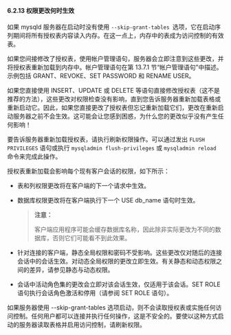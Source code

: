 #### 6.2.13 权限更改何时生效

如果 mysqld 服务器在启动时没有使用 `--skip-grant-tables `选项，它在启动序列期间将所有授权表内容读入内存。在这一点上，内存中的表成为访问控制的有效表。

如果您间接修改了授权表，使用帐户管理语句，服务器会立即注意到这些更改，并将授权表重新加载到内存中。帐户管理语句在第 13.7.1 节“帐户管理语句”中描述。示例包括 GRANT、REVOKE、SET PASSWORD 和 RENAME USER。

如果您直接使用 INSERT、UPDATE 或 DELETE 等语句直接修改授权表（这不是推荐的方法），这些更改对权限检查没有影响，直到您告诉服务器重新加载表格或重新启动它。因此，如果您直接更改了授权表但忘记重新加载它们，更改在重新启动服务器之前不会生效。这可能会让您感到困惑，为什么您的更改似乎没有产生任何影响！

要告诉服务器重新加载授权表，请执行刷新权限操作。可以通过发出 `FLUSH PRIVILEGES` 语句或执行 `mysqladmin flush-privileges` 或 `mysqladmin reload` 命令来完成此操作。

授权表重新加载会影响每个现有客户会话的权限，如下所示：

- 表和列权限更改将在客户端的下一个请求中生效。

- 数据库权限更改将在客户端执行下一个 USE db_name 语句时生效。

  > **注意：**
  >
  > 客户端应用程序可能会缓存数据库名称，因此除非实际更改为不同的数据库，否则它们可能看不到此效果。

- 针对连接的客户端，静态全局权限和密码不受影响。这些更改仅对随后的连接会话中的会话生效。对动态全局权限的更改立即生效。有关静态和动态权限之间的差异，请参见静态与动态权限。

- 会话中活动角色集的更改会立即对该会话生效，仅适用于该会话。SET ROLE 语句执行会话角色激活和停用（请参阅 SET ROLE 语句）。

如果服务器使用 --skip-grant-tables 选项启动，则不会读取授权表或实施任何访问控制。任何用户都可以连接并执行任何操作，这是不安全的。要使以这种方式启动的服务器读取表格并启用访问控制，请刷新权限。